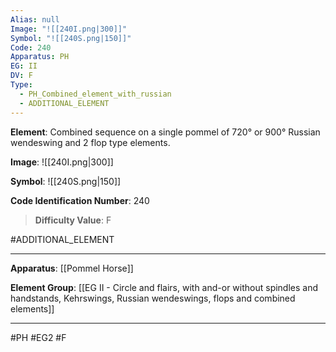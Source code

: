 ```yaml
---
Alias: null
Image: "![[240I.png|300]]"
Symbol: "![[240S.png|150]]"
Code: 240
Apparatus: PH
EG: II
DV: F
Type:
  - PH_Combined_element_with_russian
  - ADDITIONAL_ELEMENT
---
```

**Element**: Combined sequence on a single pommel of 720° or 900° Russian wendeswing and 2 flop type elements.

**Image**:
![[240I.png|300]]

**Symbol**:
![[240S.png|150]]

**Code Identification Number**: 240

>**Difficulty Value**: F

#ADDITIONAL_ELEMENT
___
**Apparatus**: [[Pommel Horse]]

**Element Group**: [[EG II - Circle and flairs, with and-or without spindles and handstands, Kehrswings, Russian wendeswings, flops and combined elements]]
___
#PH #EG2 #F
